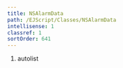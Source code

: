 ```yaml
---
title: NSAlarmData
path: /EJScript/Classes/NSAlarmData
intellisense: 1
classref: 1
sortOrder: 641
---
```







1. autolist


